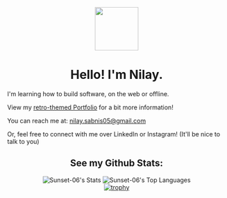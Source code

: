 <div id="header" align="center">
  <img src="https://media.giphy.com/media/v1.Y2lkPTc5MGI3NjExeXJlZmFmZWQ0bXQxN3VkNWZmcHdveGU2MzhxMm1ldm9odXNzNnh1NCZlcD12MV9pbnRlcm5hbF9naWZfYnlfaWQmY3Q9Zw/3o6ZsZwsU65E0qcok8/giphy.gif" width="100"/>
  <h1>Hello! I'm Nilay.</h1>
</div>
<div>
    <p>I'm learning how to build software, on the web or offline. </p>
    <p>View my <a href="https://sunset-06.github.io/">retro-themed Portfolio</a> for a bit more information!</p>
    <p>You can reach me at: <a href="mailto:nilay.sabnis05@gmail.com">nilay.sabnis05@gmail.com</a></p>
    <p>Or, feel free to connect with  me over LinkedIn or Instagram! (It'll be nice to talk to you)</p>
</div>
<div align="center">
  <h2>See my Github Stats:</h2>

   ![Sunset-06's Stats](https://github-readme-stats.vercel.app/api?username=Sunset-06&theme=monokai&show_icons=true&hide_border=true&count_private=true) 
   ![Sunset-06's Top Languages](https://github-readme-stats.vercel.app/api/top-langs/?username=Sunset-06&theme=monokai&show_icons=true&hide_border=true&layout=donut&size_weight=0.8&count_weight=0.2)  
   [![trophy](https://github-profile-trophy.vercel.app/?username=Sunset-06&theme=gruvbox&no-frame=true&margin-w=10)](https://github.com/ryo-ma/github-profile-trophy)
</div>
<!--
**Sunset-06/Sunset-06** is a ✨ _special_ ✨ repository because its `README.md` (this file) appears on your GitHub profile.

Here are some ideas to get you started:

- 🔭 I’m currently working on ...
- 🌱 I’m currently learning ...
- 👯 I’m looking to collaborate on ...
- 🤔 I’m looking for help with ...
- 💬 Ask me about ...
- 📫 How to reach me: ...
- 😄 Pronouns: ...
- ⚡ Fun fact: ...
-->
